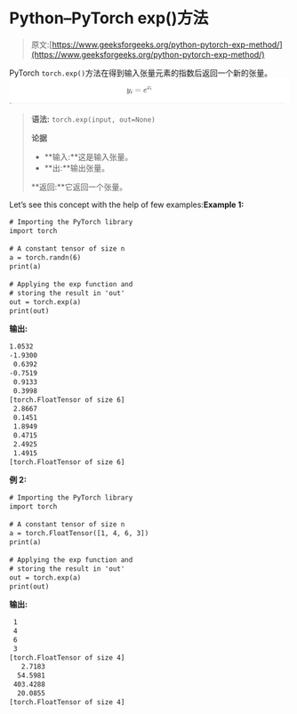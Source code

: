 # Python–PyTorch exp()方法

> 原文:[https://www.geeksforgeeks.org/python-pytorch-exp-method/](https://www.geeksforgeeks.org/python-pytorch-exp-method/)

PyTorch `torch.exp()`方法在得到输入张量元素的指数后返回一个新的张量。
![exp method](img/e8682b9011ae1bdee5775d20d75ee506.png)

> **语法:** `torch.exp(input, out=None)`
> 
> **论据**
> 
> *   **输入:**这是输入张量。
> *   **出:**输出张量。
> 
> **返回:**它返回一个张量。

Let’s see this concept with the help of few examples:**Example 1:**

```
# Importing the PyTorch library 
import torch 

# A constant tensor of size n
a = torch.randn(6)
print(a)

# Applying the exp function and 
# storing the result in 'out'
out = torch.exp(a)
print(out)
```

**输出:**

```
1.0532
-1.9300
 0.6392
-0.7519
 0.9133
 0.3998
[torch.FloatTensor of size 6]
 2.8667
 0.1451
 1.8949
 0.4715
 2.4925
 1.4915
[torch.FloatTensor of size 6]

```

**例 2:**

```
# Importing the PyTorch library 
import torch 

# A constant tensor of size n
a = torch.FloatTensor([1, 4, 6, 3])
print(a)

# Applying the exp function and 
# storing the result in 'out'
out = torch.exp(a)
print(out)
```

**输出:**

```
 1
 4
 6
 3
[torch.FloatTensor of size 4]
   2.7183
  54.5981
 403.4288
  20.0855
[torch.FloatTensor of size 4]

```
